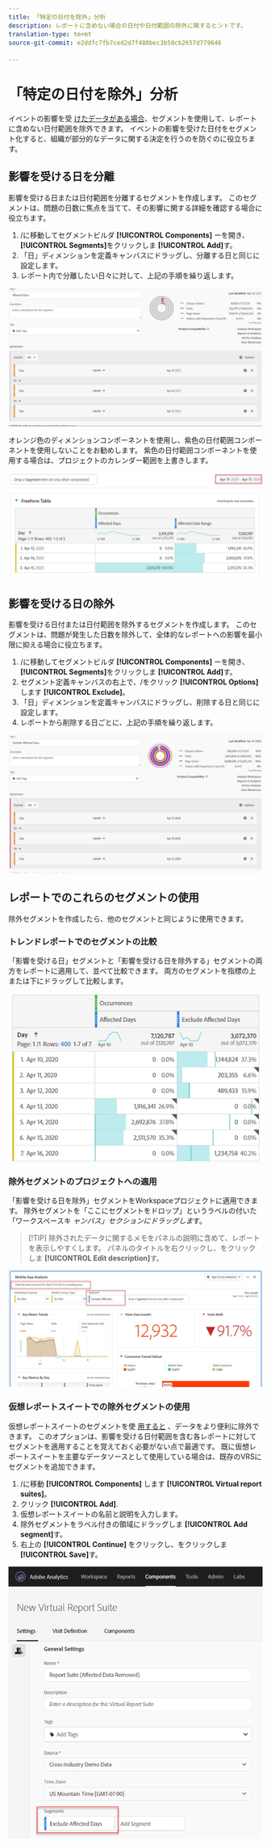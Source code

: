 ```yaml
---
title: 「特定の日付を除外」分析
description: レポートに含めない場合の日付や日付範囲の除外に関するヒントです。
translation-type: tm+mt
source-git-commit: e2ddfc7fb7ced2d7f480bec3b50cb2657d779646

---
```



# 「特定の日付を除外」分析

イベントの影響を受 [けたデータがある場合](/help/technotes/event-impacted.md)、セグメントを使用して、レポートに含めない日付範囲を除外できます。 イベントの影響を受けた日付をセグメント化すると、組織が部分的なデータに関する決定を行うのを防ぐのに役立ちます。

## 影響を受ける日を分離

影響を受ける日または日付範囲を分離するセグメントを作成します。 このセグメントは、問題の日数に焦点を当てて、その影響に関する詳細を確認する場合に役立ちます。

1. /に移動してセグメントビルダ **[!UICONTROL Components]** ーを開き、 **[!UICONTROL Segments]**&#x200B;をクリックしま **[!UICONTROL Add]**&#x200B;す。
2. 「日」ディメンションを定義キャンバスにドラッグし、分離する日と同じに設定します。
3. レポート内で分離したい日々に対して、上記の手順を繰り返します。

![影響を受ける日セグメント](../assets/affected_days.jpg)

オレンジ色のディメンションコンポーネントを使用し、紫色の日付範囲コンポーネントを使用しないことをお勧めします。 紫色の日付範囲コンポーネントを使用する場合は、プロジェクトのカレンダー範囲を上書きします。

![除外セグメントの日付タイプ](../assets/exclude_segment_day_type.jpg)

## 影響を受ける日の除外

影響を受ける日付または日付範囲を除外するセグメントを作成します。 このセグメントは、問題が発生した日数を除外して、全体的なレポートへの影響を最小限に抑える場合に役立ちます。

1. /に移動してセグメントビルダ **[!UICONTROL Components]** ーを開き、 **[!UICONTROL Segments]**&#x200B;をクリックしま **[!UICONTROL Add]**&#x200B;す。
2. セグメント定義キャンバスの右上で、/をクリック **[!UICONTROL Options]** します **[!UICONTROL Exclude]**。
3. 「日」ディメンションを定義キャンバスにドラッグし、削除する日と同じに設定します。
4. レポートから削除する日ごとに、上記の手順を繰り返します。

![影響を受ける日の除外](../assets/exclude_affected_days.jpg)

## レポートでのこれらのセグメントの使用

除外セグメントを作成したら、他のセグメントと同じように使用できます。

### トレンドレポートでのセグメントの比較

「影響を受ける日」セグメントと「影響を受ける日を除外する」セグメントの両方をレポートに適用して、並べて比較できます。 両方のセグメントを指標の上または下にドラッグして比較します。

![両方のセグメント](../assets/affected_and_exclude.png)

### 除外セグメントのプロジェクトへの適用

「影響を受ける日を除外」セグメントをWorkspaceプロジェクトに適用できます。 除外セグメントを「ここにセグメントをドロップ」というラベルの付いた「ワークスペースキ *ャンバス」セクションにドラッグしま*&#x200B;す。

>[!TIP] 除外されたデータに関するメモをパネルの説明に含めて、レポートを表示しやすくします。 パネルのタイトルを右クリックし、をクリックしま **[!UICONTROL Edit description]**&#x200B;す。

![パネルに適用されたセグメント](../assets/exclude_segment_panel.jpg)

### 仮想レポートスイートでの除外セグメントの使用

仮想レポートスイートのセグメントを使 [用すると](../../vrs/vrs-about.md) 、データをより便利に除外できます。 このオプションは、影響を受ける日付範囲を含む各レポートに対してセグメントを適用することを覚えておく必要がない点で最適です。 既に仮想レポートスイートを主要なデータソースとして使用している場合は、既存のVRSにセグメントを追加できます。

1. /に移動 **[!UICONTROL Components]** します **[!UICONTROL Virtual report suites]**。
2. クリック **[!UICONTROL Add]**.
3. 仮想レポートスイートの名前と説明を入力します。
4. 除外セグメントをラベル付きの領域にドラッグしま **[!UICONTROL Add segment]**&#x200B;す。
5. 右上の **[!UICONTROL Continue]** をクリックし、をクリックしま **[!UICONTROL Save]**&#x200B;す。

![VRSに適用されたセグメント](../assets/exclude_segment_vrs.png)
